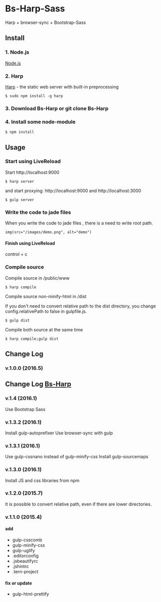 # Bs-Harp-Sass

Harp + browser-sync + Bootstrap-Sass

## Install

### 1. Node.js

[Node.js](http://nodejs.org/)

### 2. Harp

[Harp](http://harpjs.com/) - the static web server with built-in preprocessing
```
$ sudo npm install -g harp
```

### 3. Download Bs-Harp or git clone Bs-Harp

### 4. Install some node-module
```
$ npm install
```

## Usage

### Start using LiveReload

Start http://localhost:9000

```
$ harp server
```

and start proxying: http://localhost:9000 and http://localhost:3000

```
$ gulp server
```

### Write the code to jade files

When you write the code to jade files , there is a need to write root path.

```index.jade
img(src="/images/demo.png", alt="demo")
```

#### Finish using LiveReload

control + c

### Compile source

Compile source in /public/www

```
$ harp compile
```

Compile source non-minify-html in /dist

If you don't need to convert relative path to the dist directory, you change config.relativePath to false in gulpfile.js.

```
$ gulp dist
```

Compile both source at the same time
```
$ harp compile;gulp dist
```

## Change Log

### v.1.0.0 (2016.5)


## Change Log [Bs-Harp](https://github.com/kozaru/bs-harp)

### v.1.4 (2016.1)
Use Bootstrap Sass

### v.1.3.2 (2016.1)
Install gulp-autoprefixer
Use browser-sync with gulp

### v.1.3.1 (2016.1)

Use gulp-cssnano instead of gulp-minify-css
Install gulp-sourcemaps

### v.1.3.0 (2016.1)

Install JS and css libraries from npm

### v.1.2.0 (2015.7)

It is possible to convert relative path, even if there are lower directories.

### v.1.1.0 (2015.4)

#### add
- gulp-csscomb
- gulp-minify-css
- gulp-uglify
- .editorconfig
- .jsbeautifyrc
- .jshintrc
- .tern-project

#### fix or update
- gulp-html-prettify
